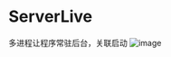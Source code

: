 # ServerLive
多进程让程序常驻后台，关联启动
![image](https://github.com/wrs13634194612/ServerLive/blob/master/imgs/servicelive.png)